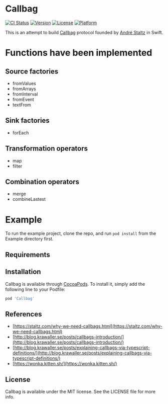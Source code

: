 # Callbag

[![CI Status](https://img.shields.io/travis/chuthin/Callbag.svg?style=flat)](https://travis-ci.org/chuthin/Callbag)
[![Version](https://img.shields.io/cocoapods/v/Callbag.svg?style=flat)](https://cocoapods.org/pods/Callbag)
[![License](https://img.shields.io/cocoapods/l/Callbag.svg?style=flat)](https://cocoapods.org/pods/Callbag)
[![Platform](https://img.shields.io/cocoapods/p/Callbag.svg?style=flat)](https://cocoapods.org/pods/Callbag)

This is an attempt to build [Callbag](https://github.com/callbag/callbag) protocol founded by [André Staltz](https://github.com/staltz) in Swift.

#  Functions have been implemented

## Source factories
  - fromValues
  - fromArrays
  - fromInterval
  - fromEvent
  - textFrom
## Sink factories
  - forEach
## Transformation operators
  - map
  - filter
## Combination operators  
  - merge
  - combineLastest
# Example

To run the example project, clone the repo, and run `pod install` from the Example directory first.

## Requirements

## Installation

Callbag is available through [CocoaPods](https://cocoapods.org). To install
it, simply add the following line to your Podfile:

```ruby
pod 'Callbag'
```
## References
  - [https://staltz.com/why-we-need-callbags.html](https://staltz.com/why-we-need-callbags.html)
  - [http://blog.krawaller.se/posts/callbags-introduction/](http://blog.krawaller.se/posts/callbags-introduction/)
  - [http://blog.krawaller.se/posts/explaining-callbags-via-typescript-definitions/](http://blog.krawaller.se/posts/explaining-callbags-via-typescript-definitions/)
  - [https://wonka.kitten.sh/](https://wonka.kitten.sh/)
## License

Callbag is available under the MIT license. See the LICENSE file for more info.
